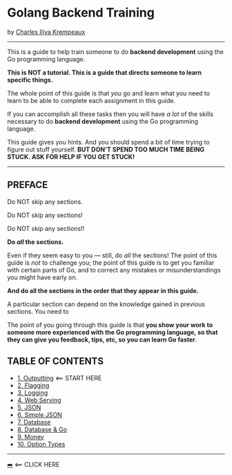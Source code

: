 # Golang Backend Training
by [Charles Iliya Krempeaux](http://changelog.ca/)

-----

This is a guide to help train someone to do **backend development** using the Go programming language.

**This is NOT a tutorial. This is a guide that directs someone to learn specific things.**

The whole point of this guide is that _you_ go and learn what you need to learn to be able to complete each assignment in this guide.

If you can accomplish all these tasks then you will have _a lot_ of the skills necessary to do **backend development** using the Go programming language.

This guide gives you hints. And you should spend a bit of time trying to figure out stuff yourself. **BUT DON'T SPEND TOO MUCH TIME BEING STUCK. ASK FOR HELP IF YOU GET STUCK!**

-----

## PREFACE

Do NOT skip any sections.

Do NOT skip any sections!

Do NOT skip any sections!!

**Do _all_ the sections.**

Even if they seem easy to you — still, do _all_ the sections! The point of this guide is _not_ to challenge you; the point of this guide is to get you familiar with certain parts of Go, and to correct any mistakes or misunderstandings you might have early on.

**And do all the sections in the order that they appear in this guide.**

A particular section can depend on the knowledge gained in previous sections. You need to 

The point of you going through this guide is that **you show your work to someone more experienced with the Go programming language, so that they can give you feedback, tips, etc, so you can learn Go faster**.

## TABLE OF CONTENTS

* [1. Outputting](outputting/README.md) ⟸ START HERE
* [2. Flagging](chapters/flagging/README.md)
* [3. Logging](chapters/logging/README.md)
* [4. Web Serving](chapters/web_serving/README.md)
* [5. JSON](chapters/json/README.md)
* [6. Simple JSON](chapters/simple_json/README.md)
* [7. Database](chapters/database/README.md)
* [8. Database & Go](chapters/database_and_go/README.md)
* [9. Money](chapters/money/README.md)
* [10. Option Types](#10-option-types)

-----

[➡️](chapters/outputting/README.md) ⟸ CLICK HERE

